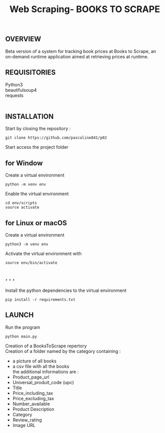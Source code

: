 <h1 align="center"> Web Scraping-  BOOKS TO SCRAPE</h1><br>
  
## OVERVIEW

Beta version of a system for tracking book prices at Books to Scrape, an on-demand runtime application aimed at retrieving prices at runtime.
<br>


## REQUISITORIES 

Python3<br>
beautifulsoup4 <br>
requests <br>
<br>
## INSTALLATION
Start by closing the repository :
```
git clone https://github.com/pascaline841/p02
```
Start access the project folder

## for Window
Create a virtual environment
```
python -m venv env
```
Enable the virtual environment
```
cd env/scripts
source activate
```

## for Linux or macOS
Create a virtual environment 
```
python3 -m venv env
```
Activate the virtual environment with 
```
source env/bin/activate 
```
## . . . 
Install the python dependencies to the virtual environment
```
pip install -r requirements.txt
```
## LAUNCH 

Run the program
```
python main.py
```
Creation of  a BooksToScrape repertory<br>
Creation of a folder named by the category containing : <br>
- a picture of all books 
- a csv file with all the books<br>
the additional informations are :<br>
- Product_page_url<br>
- Universal_produit_code (upc)<br>
- Title<br>
- Price_including_tax <br>
- Price_excluding_tax <br>
- Number_available <br>
- Product Description <br>
- Category <br>
- Review_rating <br>
- Image URL <br>
